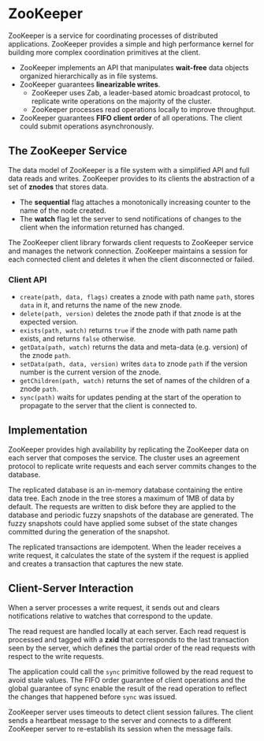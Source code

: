 # ZooKeeper

ZooKeeper is a service for coordinating processes of distributed applications. ZooKeeper provides a simple and high performance kernel for building more complex coordination primitives at the client.

- ZooKeeper implements an API that manipulates **wait-free** data objects organized hierarchically as in file systems.
- ZooKeeper guarantees **linearizable writes**.
  - ZooKeeper uses Zab, a leader-based atomic broadcast protocol, to replicate write operations on the majority of the cluster.
  - ZooKeeper processes read operations locally to improve throughput.
- ZooKeeper guarantees **FIFO client order** of all operations. The client could submit operations asynchronously.

## The ZooKeeper Service

The data model of ZooKeeper is a file system with a simplified API and full data reads and writes. ZooKeeper provides to its clients the abstraction of a set of **znodes** that stores data.

- The **sequential** flag attaches a monotonically increasing counter to the name of the node created.
- The **watch** flag let the server to send notifications of changes to the client when the information returned has changed.

The ZooKeeper client library forwards client requests to ZooKeeper service and manages the network connection. ZooKeeper maintains a session for each connected client and deletes it when the client disconnected or failed.

### Client API

- `create(path, data, flags)` creates a znode with path name `path`, stores `data` in it, and returns the name of the new znode.
- `delete(path, version)` deletes the znode path if that znode is at the expected version.
- `exists(path, watch)` returns `true` if the znode
with path name path exists, and returns `false` otherwise.
- `getData(path, watch)` returns the data and meta-data (e.g. version) of the znode `path`.
- `setData(path, data, version)` writes `data` to znode `path` if the version number is the current version of the znode.
- `getChildren(path, watch)` returns the set of names of the children of a znode `path`.
- `sync(path)` waits for updates pending at the start of the operation to propagate to the server that the client is connected to.

## Implementation

ZooKeeper provides high availability by replicating the
ZooKeeper data on each server that composes the service. The cluster uses an agreement protocol to replicate write requests and each server commits changes to the database.

The replicated database is an in-memory database containing the entire data tree. Each znode in the tree stores a maximum of 1MB of data by default. The requests are written to disk before they are applied to the database and periodic fuzzy snapshots of the database are generated. The fuzzy snapshots could have applied some subset of the state changes committed during the generation of the snapshot.

The replicated transactions are idempotent. When the leader receives a write request, it calculates the state of the system if the request is applied and creates a transaction that captures the new state.

## Client-Server Interaction

When a server processes a write request, it sends out and clears notifications relative to watches that correspond to the update.

The read request are handled locally at each server. Each read request is processed and tagged with a **zxid** that corresponds to the last transaction seen by the server, which defines the partial order of the read requests with respect to the write requests.

The application could call the `sync` primitive followed by the read request to avoid stale values. The FIFO order guarantee of client operations and the global guarantee of sync enable the result of the read operation to reflect the changes that happened before `sync` was issued.

ZooKeeper server uses timeouts to detect client session failures. The client sends a heartbeat message to the server and connects to a different ZooKeeper server to re-establish its session when the message fails.
